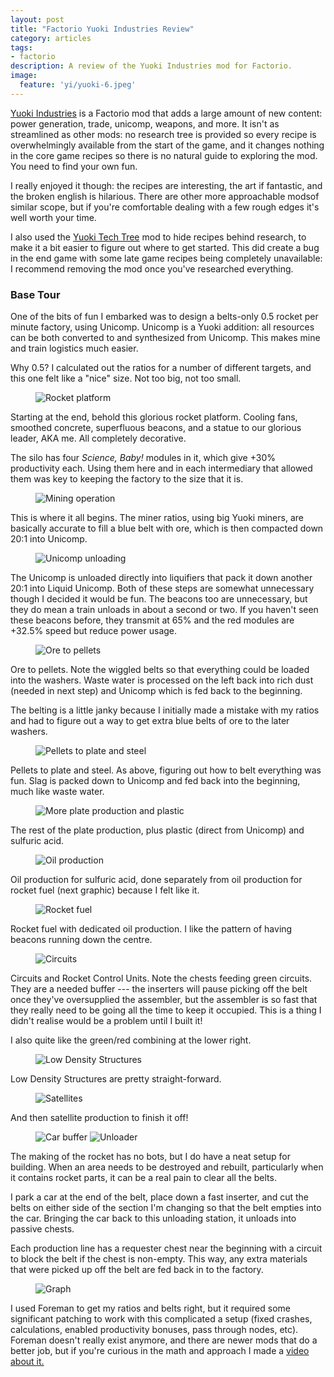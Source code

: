 ```yaml
---
layout: post
title: "Factorio Yuoki Industries Review"
category: articles
tags:
- factorio
description: A review of the Yuoki Industries mod for Factorio.
image:
  feature: 'yi/yuoki-6.jpeg'
---
```


[Yuoki Industries](https://mods.factorio.com/mod/Yuoki) is a Factorio mod that adds a large amount of new content:
power generation, trade, unicomp, weapons, and more. It isn't as streamlined as other mods: no research tree is provided so every recipe is overwhelmingly available from the start of the game, and it changes nothing in the core game recipes so there is no natural guide to exploring the mod. You need to find your own fun.

I really enjoyed it though: the recipes are interesting, the art if fantastic, and the broken english is hilarious. There are other more approachable modsof similar scope, but if you're comfortable dealing with a few rough edges it's well worth your time.

I also used the [Yuoki Tech Tree](https://mods.factorio.com/mods/Peppe/Yi_Tech_Tree) mod to hide recipes behind research, to make it a bit easier to figure out where to get started. This did create a bug in the end game with some late game recipes being completely unavailable: I recommend removing the mod once you've researched everything.

### Base Tour

One of the bits of fun I embarked was to design a belts-only 0.5 rocket per minute factory, using Unicomp. Unicomp is a Yuoki addition: all resources can be both converted to and synthesized from Unicomp. This makes mine and train logistics much easier.

Why 0.5? I calculated out the ratios for a number of different targets, and this one felt like a "nice" size. Not too big, not too small.

<figure>
<img src="/images/yi/yuoki-1.jpeg" alt="Rocket platform" />
</figure>

Starting at the end, behold this glorious rocket platform. Cooling fans, smoothed concrete, superfluous beacons, and a statue to our glorious leader, AKA me. All completely decorative.

The silo has four _Science, Baby!_ modules in it, which give +30% productivity each. Using them here and in each intermediary that allowed them was key to keeping the factory to the size that it is.

<figure>
<img src="/images/yi/yuoki-2.jpeg" alt="Mining operation" />
</figure>

This is where it all begins. The miner ratios, using big Yuoki miners, are basically accurate to fill a blue belt with ore, which is then compacted down 20:1 into Unicomp.

<figure>
<img src="/images/yi/yuoki-3.jpeg" alt="Unicomp unloading" />
</figure>

The Unicomp is unloaded directly into liquifiers that pack it down another 20:1 into Liquid Unicomp. Both of these steps are somewhat unnecessary though I decided it would be fun. The beacons too are unnecessary, but they do mean a train unloads in about a second or two. If you haven't seen these beacons before, they transmit at 65% and the red modules are +32.5% speed but reduce power usage.


<figure>
<img src="/images/yi/yuoki-4.jpeg" alt="Ore to pellets" />
</figure>

Ore to pellets. Note the wiggled belts so that everything could be loaded into the washers. Waste water is processed on the left back into rich dust (needed in next step) and Unicomp which is fed back to the beginning.

The belting is a little janky because I initially made a mistake with my ratios and had to figure out a way to get extra blue belts of ore to the later washers.

<figure>
<img src="/images/yi/yuoki-5.jpeg" alt="Pellets to plate and steel" />
</figure>

Pellets to plate and steel. As above, figuring out how to belt everything was fun. Slag is packed down to Unicomp and fed back into the beginning, much like waste water.

<figure>
<img src="/images/yi/yuoki-6.jpeg" alt="More plate production and plastic" />
</figure>

The rest of the plate production, plus plastic (direct from Unicomp) and sulfuric acid.

<figure>
<img src="/images/yi/yuoki-7.jpeg" alt="Oil production" />
</figure>

Oil production for sulfuric acid, done separately from oil production for rocket fuel (next graphic) because I felt like it.

<figure>
<img src="/images/yi/yuoki-8.jpeg" alt="Rocket fuel" />
</figure>

Rocket fuel with dedicated oil production. I like the pattern of having beacons
running down the centre.

<figure>
<img src="/images/yi/yuoki-9.jpeg" alt="Circuits" />
</figure>

Circuits and Rocket Control Units. Note the chests feeding green circuits. They are a needed buffer --- the inserters will pause picking off the belt once they've oversupplied the assembler, but the assembler is so fast that they really need to be going all the time to keep it occupied. This is a thing I didn't realise would be a problem until I built it!

I also quite like the green/red combining at the lower right.

<figure>
<img src="/images/yi/yuoki-10.jpeg" alt="Low Density Structures" />
</figure>

Low Density Structures are pretty straight-forward.

<figure>
    <img src="/images/yi/yuoki-11.jpeg" alt="Satellites" />
</figure>

And then satellite production to finish it off!

<figure class="image-strip-1-to-2">
<img src="/images/yi/yuoki-12.jpeg" alt="Car buffer" />
<img src="/images/yi/yuoki-13.jpeg" alt="Unloader" />
</figure>

The making of the rocket has no bots, but I do have a neat setup for building. When an area needs to be destroyed and rebuilt, particularly when it contains rocket parts, it can be a real pain to clear all the belts.

I park a car at the end of the belt, place down a fast inserter, and cut the belts on either side of the section I'm changing so that the belt empties into the car. Bringing the car back to this unloading station, it unloads into passive chests.

Each production line has a requester chest near the beginning with a circuit to block the belt if the chest is non-empty. This way, any extra materials that were picked up off the belt are fed back in to the factory.

<figure>
<img src="/images/yi/yuoki-14.jpeg" alt="Graph" />
</figure>

I used Foreman to get my ratios and belts right, but it required some significant patching to work with this complicated a setup (fixed crashes, calculations, enabled productivity bonuses, pass through nodes, etc). Foreman doesn't really exist anymore, and there are newer mods that do a better job, but if you're curious in the math and approach I made a [video about it.](https://www.youtube.com/watch?v=gVXcc4CGEoo)
